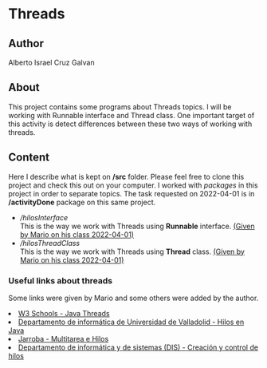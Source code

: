 # Threads

## Author 
Alberto Israel Cruz Galvan

## About
This project contains some programs about Threads topics. I will be working with Runnable interface and Thread class. One important target of this
activity is detect differences between these two ways of working with threads.

## Content
Here I describe what is kept on <b>/src</b> folder. Please feel free to clone this project and check this out on your computer. I worked with <em>packages</em> in this project in order to separate topics. The task requested on 2022-04-01 is in <b>/activityDone</b> package on this same project.
<div>
    <ul>
        <li>
            <em>/hilosInterface</em>
            <br> This is the way we work with Threads using <b>Runnable</b> interface. 
            <u>(Given by Mario on his class 2022-04-01)</u>
        <li>
            <em>/hilosThreadClass</em>
            <br> This is the way we work with Threads using <b>Thread</b> class. <ins>(Given by Mario on his class 2022-04-01)</ins>
        </li>
    </ul>
</div>

### Useful links about threads
Some links were given by Mario and some others were added by the author.

<div>
    <li>
        <a href="https://www.w3schools.com/java/java_threads.asp">W3 Schools - Java Threads</a>
    </li>
    <li>
        <a href="https://www.infor.uva.es/~fdiaz/sd/doc/hilos">Departamento de informática de Universidad de Valladolid - Hilos en Java</a>
    </li>
    <li>
        <a href="https://jarroba.com/multitarea-e-hilos-en-java-con-ejemplos-thread-runnable/">Jarroba - Multitarea e Hilos</a>
    </li>
    <li>
        <a href="http://dis.um.es/~bmoros/Tutorial/parte10/cap10-2.html">Departamento de informática y de sistemas (DIS) -  Creación y control de hilos</a>
    </li>
    
</div>